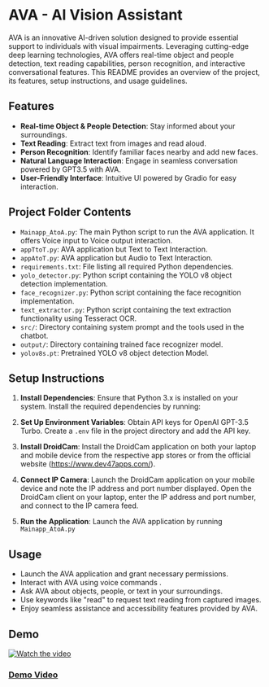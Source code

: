# AVA - AI Vision Assistant

AVA is an innovative AI-driven solution designed to provide essential support to individuals with visual impairments. Leveraging cutting-edge deep learning technologies, AVA offers real-time object and people detection, text reading capabilities, person recognition, and interactive conversational features. This README provides an overview of the project, its features, setup instructions, and usage guidelines.

## Features

- **Real-time Object & People Detection**: Stay informed about your surroundings.
- **Text Reading**: Extract text from images and read aloud.
- **Person Recognition**: Identify familiar faces nearby and add new faces.
- **Natural Language Interaction**: Engage in seamless conversation powered by GPT3.5 with AVA.
- **User-Friendly Interface**: Intuitive UI powered by Gradio for easy interaction.


## Project Folder Contents

- `Mainapp_AtoA.py`: The main Python script to run the AVA application. It offers Voice input to Voice output interaction.
- `appTtoT.py`: AVA application but Text to Text Interaction.
- `appAtoT.py`: AVA application but Audio to Text Interaction.
- `requirements.txt`: File listing all required Python dependencies.
- `yolo_detector.py`: Python script containing the YOLO v8 object detection implementation.
- `face_recognizer.py`: Python script containing the face recognition implementation.
- `text_extractor.py`: Python script containing the text extraction functionality using Tesseract OCR.
- `src/`: Directory containing system prompt and the tools used in the chatbot.
- `output/`: Directory containing trained face recognizer model.
- `yolov8s.pt`: Pretrained YOLO v8 object detection Model.

## Setup Instructions

1. **Install Dependencies**: Ensure that Python 3.x is installed on your system. Install the required dependencies by running:

2. **Set Up Environment Variables**: Obtain API keys for OpenAI GPT-3.5 Turbo. Create a `.env` file in the project directory and add the API key.

3. **Install DroidCam**: Install the DroidCam application on both your laptop and mobile device from the respective app stores or from the official website (https://www.dev47apps.com/).

4. **Connect IP Camera**: Launch the DroidCam application on your mobile device and note the IP address and port number displayed. Open the DroidCam client on your laptop, enter the IP address and port number, and connect to the IP camera feed.

5. **Run the Application**: Launch the AVA application by running `Mainapp_AtoA.py`



## Usage

- Launch the AVA application and grant necessary permissions.
- Interact with AVA using voice commands .
- Ask AVA about objects, people, or text in your surroundings.
- Use keywords like "read" to request text reading from captured images.
- Enjoy seamless assistance and accessibility features provided by AVA.


##  Demo
[![Watch the video](https://img.youtube.com/vi/9AWcpi7TFyE/maxresdefault.jpg)](https://youtu.be/9AWcpi7TFyE)

### [Demo Video](https://youtu.be/9AWcpi7TFyE)

